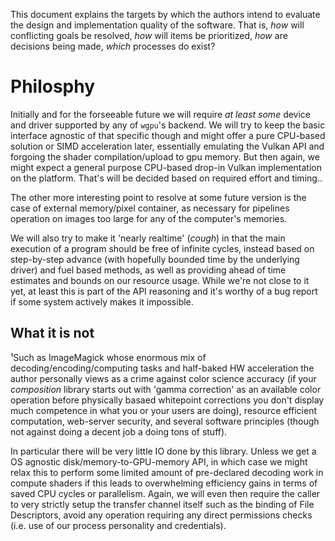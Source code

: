 This document explains the targets by which the authors intend to evaluate the
design and implementation quality of the software. That is, *how* will
conflicting goals be resolved, *how* will items be prioritized, *how* are
decisions being made, *which* processes do exist?

# Philosphy

Initially and for the forseeable future we will require _at least some_ device
and driver supported by any of `wgpu`'s backend. We will try to keep the basic
interface agnostic of that specific though and might offer a pure CPU-based
solution or SIMD acceleration later, essentially emulating the Vulkan API and
forgoing the shader compilation/upload to gpu memory. But then again, we might
expect a general purpose CPU-based drop-in Vulkan implementation on the
platform. That's will be decided based on required effort and timing..

The other more interesting point to resolve at some future version is the case
of external memory/pixel container, as necessary for pipelines operation on
images too large for any of the computer's memories.

We will also try to make it 'nearly realtime' (*cough*) in that the main
execution of a program should be free of infinite cycles, instead based on
step-by-step advance (with hopefully bounded time by the underlying driver) and
fuel based methods, as well as providing ahead of time estimates and bounds on
our resource usage. While we're not close to it yet, at least this is part of
the API reasoning and it's worthy of a bug report if some system actively makes
it impossible.

## What it is not

¹Such as ImageMagick whose enormous mix of decoding/encoding/computing tasks
and half-baked HW acceleration the author personally views as a crime against
color science accuracy (if your _composition_ library starts out with 'gamma
correction' as an available color operation before physically basaed whitepoint
corrections you don't display much competence in what you or your users are
doing), resource efficient computation, web-server security, and several
software principles (though not against doing a decent job a doing tons of
stuff).

In particular there will be very little IO done by this library. Unless we get
a OS agnostic disk/memory-to-GPU-memory API, in which case we might relax this
to perform some limited amount of pre-declared decoding work in compute shaders
if this leads to overwhelming efficiency gains in terms of saved CPU cycles or
parallelism. Again, we will even then require the caller to very strictly setup
the transfer channel itself such as the binding of File Descriptors, avoid any
operation requiring any direct permissions checks (i.e. use of our process
personality and credentials).

